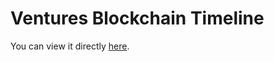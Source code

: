# Ventures Blockchain Timeline
You can view it directly [here](https://shivanidotsingh.github.io/blockchain/).

